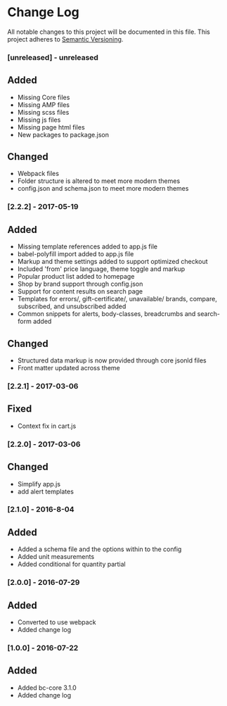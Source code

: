 # Change Log
All notable changes to this project will be documented in this file.
This project adheres to [Semantic Versioning](http://semver.org/).

### [unreleased] - unreleased
## Added
- Missing Core files
- Missing AMP files
- Missing scss files
- Missing js files
- Missing page html files
- New packages to package.json

## Changed
- Webpack files
- Folder structure is altered to meet more modern themes
- config.json and schema.json to meet more modern themes

### [2.2.2] - 2017-05-19
## Added
- Missing template references added to app.js file
- babel-polyfill import added to app.js file
- Markup and theme settings added to support optimized checkout
- Included 'from' price language, theme toggle and markup
- Popular product list added to homepage
- Shop by brand support through config.json
- Support for content results on search page
- Templates for errors/, gift-certificate/, unavailable/ brands, compare, subscribed, and unsubscribed added
- Common snippets for alerts, body-classes, breadcrumbs and search-form added

## Changed
- Structured data markup is now provided through core jsonld files
- Front matter updated across theme

### [2.2.1] - 2017-03-06
## Fixed
- Context fix in cart.js

### [2.2.0] - 2017-03-06
## Changed
- Simplify app.js
- add alert templates

### [2.1.0] - 2016-8-04
## Added
- Added a schema file and the options within to the config
- Added unit measurements
- Added conditional for quantity partial

### [2.0.0] - 2016-07-29
## Added
- Converted to use webpack
- Added change log

### [1.0.0] - 2016-07-22
## Added
- Added bc-core 3.1.0
- Added change log
